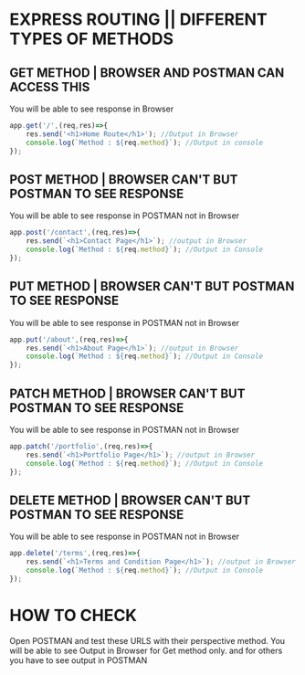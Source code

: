 # EXPRESS ROUTING || DIFFERENT TYPES OF METHODS
## GET METHOD | BROWSER AND POSTMAN CAN ACCESS THIS 
You will be able to see response in Browser
```javascript
app.get('/',(req,res)=>{
    res.send('<h1>Home Route</h1>'); //Output in Browser
    console.log(`Method : ${req.method}`); //Output in console
});
```
## POST METHOD | BROWSER CAN'T BUT POSTMAN TO SEE RESPONSE
You will be able to see response in POSTMAN not in Browser
```javascript
app.post('/contact',(req,res)=>{
    res.send(`<h1>Contact Page</h1>`); //output in Browser
    console.log(`Method : ${req.method}`); //Output in Console
});
```
## PUT METHOD | BROWSER CAN'T BUT POSTMAN TO SEE RESPONSE
You will be able to see response in POSTMAN not in Browser
```javascript
app.put('/about',(req,res)=>{
    res.send(`<h1>About Page</h1>`); //output in Browser
    console.log(`Method : ${req.method}`); //Output in Console
});
```
## PATCH METHOD | BROWSER CAN'T BUT POSTMAN TO SEE RESPONSE
You will be able to see response in POSTMAN not in Browser
```javascript
app.patch('/portfolio',(req,res)=>{
    res.send(`<h1>Portfolio Page</h1>`); //output in Browser
    console.log(`Method : ${req.method}`); //Output in Console
});
```
## DELETE METHOD | BROWSER CAN'T BUT POSTMAN TO SEE RESPONSE
You will be able to see response in POSTMAN not in Browser
```javascript
app.delete('/terms',(req,res)=>{
    res.send(`<h1>Terms and Condition Page</h1>`); //output in Browser
    console.log(`Method : ${req.method}`); //Output in Console
});
```

# HOW TO CHECK
Open POSTMAN and test these URLS with their perspective method.
You will be able to see Output in Browser for Get method only. and for others you have to see output in POSTMAN
